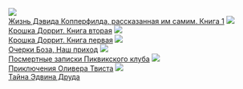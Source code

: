 ![](/books/prose_classic/Чарльз%20Диккенс/Жизнь%20Дэвида%20Копперфилда,%20рассказанная%20им%20самим.%20Книга%201.jpg)  
[Жизнь Дэвида Копперфилда, рассказанная им самим. Книга 1](/books/prose_classic/Чарльз%20Диккенс/Жизнь%20Дэвида%20Копперфилда,%20рассказанная%20им%20самим.%20Книга%201)
![](/books/prose_classic/Чарльз%20Диккенс/Крошка%20Доррит.%20Книга%20вторая.jpg)  
[Крошка Доррит. Книга вторая](/books/prose_classic/Чарльз%20Диккенс/Крошка%20Доррит.%20Книга%20вторая)
![](/books/prose_classic/Чарльз%20Диккенс/Крошка%20Доррит.%20Книга%20первая.jpg)  
[Крошка Доррит. Книга первая](/books/prose_classic/Чарльз%20Диккенс/Крошка%20Доррит.%20Книга%20первая)
![](/books/prose_classic/Чарльз%20Диккенс/Очерки%20Боза,%20Наш%20приход.jpg)  
[Очерки Боза, Наш приход](/books/prose_classic/Чарльз%20Диккенс/Очерки%20Боза,%20Наш%20приход)
![](/books/prose_classic/Чарльз%20Диккенс/Посмертные%20записки%20Пиквикского%20клуба.jpg)  
[Посмертные записки Пиквикского клуба](/books/prose_classic/Чарльз%20Диккенс/Посмертные%20записки%20Пиквикского%20клуба)
![](/books/prose_classic/Чарльз%20Диккенс/Приключения%20Оливера%20Твиста.jpg)  
[Приключения Оливера Твиста](/books/prose_classic/Чарльз%20Диккенс/Приключения%20Оливера%20Твиста)
![](/books/prose_classic/Чарльз%20Диккенс/Тайна%20Эдвина%20Друда.jpg)  
[Тайна Эдвина Друда](/books/prose_classic/Чарльз%20Диккенс/Тайна%20Эдвина%20Друда)
